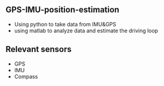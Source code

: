 ## GPS-IMU-position-estimation
- Using python to take data from IMU&GPS
- using matlab to analyze data and estimate the driving loop

## Relevant sensors
- GPS
- IMU
- Compass
